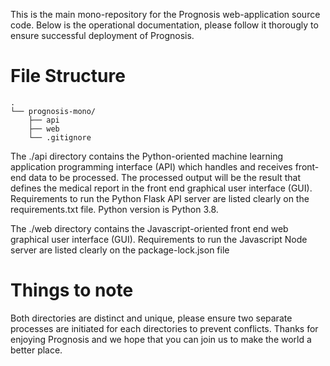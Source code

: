 This is the main mono-repository for the Prognosis web-application source code. Below is the operational documentation, please follow it thorougly to ensure successful deployment of Prognosis.

# File Structure 

```
.
└── prognosis-mono/
    ├── api
    ├── web
    └── .gitignore
```

The ./api directory contains the Python-oriented machine learning application programming interface (API) which handles and receives front-end data to be processed. The processed output will be the result that defines the medical report in the front end graphical user interface (GUI). Requirements to run the Python Flask API server are listed clearly on the requirements.txt file. Python version is Python 3.8.

The ./web directory contains the Javascript-oriented front end web graphical user interface (GUI). Requirements to run the Javascript Node server are listed clearly on the package-lock.json file

# Things to note

Both directories are distinct and unique, please ensure two separate processes are initiated for each directories to prevent conflicts. Thanks for enjoying Prognosis and we hope that you can join us to make the world a better place.
